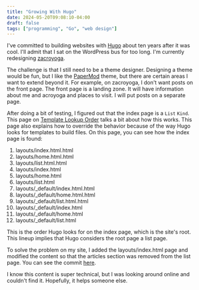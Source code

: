 ```yaml
---
title: "Growing With Hugo"
date: 2024-05-20T09:08:10-04:00
draft: false
tags: ["programming", "Go", "web design"]
---
```


I've committed to building websites with [Hugo](https://gohugo.io) about ten years after it was cool. I'll admit that I sat on the WordPress bus for too long. I'm currently redesigning [zacroyoga](https://www.zacroyoga.com).

The challenge is that I still need to be a theme designer. Designing a theme would be fun, but I like the [PaperMod](https://github.com/adityatelange/hugo-PaperMod) theme, but there are certain areas I want to extend beyond it. For example, on zacroyoga, I don't want posts on the front page. The front page is a landing zone. It will have information about me and acroyoga and places to visit. I will put posts on a separate page.

After doing a bit of testing, I figured out that the index page is a `List` `Kind`. This page on [Template Lookup Order](https://gohugo.io/templates/lookup-order/) talks a bit about how this works. This page also explains how to override the behavior because of the way Hugo looks for templates to build files. On this page, you can see how the index page is found:

1. layouts/index.html.html
2. layouts/home.html.html
3. layouts/list.html.html
4. layouts/index.html
5. layouts/home.html
6. layouts/list.html
7. layouts/\_default/index.html.html
8. layouts/\_default/home.html.html
9. layouts/\_default/list.html.html
10. layouts/\_default/index.html
11. layouts/\_default/home.html
12. layouts/\_default/list.html

This is the order Hugo looks for on the index page, which is the site's root. This lineup implies that Hugo considers the root page a list page.

To solve the problem on my site, I added the layouts/index.html page and modified the content so that the articles section was removed from the list page. You can see the commit [here](https://github.com/zacharyc/zacroyoga/commit/79a3746aa7f97e09820151395621f3e4b114eed2).

I know this content is super technical, but I was looking around online and couldn't find it. Hopefully, it helps someone else.
